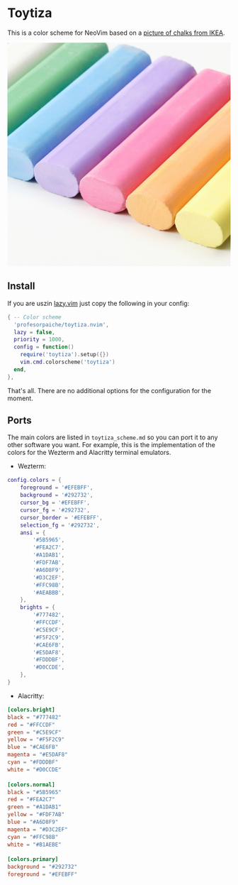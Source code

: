 # Toytiza

This is a color scheme for NeoVim based on a [picture of chalks from
IKEA](https://www.ikea.com/ca/en/images/products/mala-chalk-mixed-colors__1085507_pe860123_s5.jpg).

![](chalk.jpg)

## Install

If you are uszin [lazy.vim](https://github.com/folke/lazy.nvim) just
copy the following in your config:

```lua
{ -- Color scheme
  'profesorpaiche/toytiza.nvim',
  lazy = false,
  priority = 1000,
  config = function()
    require('toytiza').setup({})
    vim.cmd.colorscheme('toytiza')
  end,
},
```

That's all. There are no additional options for the configuration for
the moment.

## Ports

 The main colors are listed in `toytiza_scheme.md` so you can port it to
 any other software you want. For example, this is the implementation of
 the colors for the Wezterm and Alacritty terminal emulators.

- Wezterm:

```lua
config.colors = {
    foreground = '#EFEBFF',
    background = '#292732',
    cursor_bg = '#EFEBFF',
    cursor_fg = '#292732',
    cursor_border = '#EFEBFF',
    selection_fg = '#292732',
    ansi = {
        '#5B5965',
        '#FEA2C7',
        '#A1DAB1',
        '#FDF7AB',
        '#A6D8F9',
        '#D3C2EF',
        '#FFC98B',
        '#AEABBB',
    },
    brights = {
        '#777482',
        '#FFCCDF',
        '#C5E9CF',
        '#F5F2C9',
        '#CAE6FB',
        '#E5DAF8',
        '#FDDDBF',
        '#D0CCDE',
    },
}
```

- Alacritty:

```toml
[colors.bright]
black = "#777482"
red = "#FFCCDF"
green = "#C5E9CF"
yellow = "#F5F2C9"
blue = "#CAE6FB"
magenta = "#E5DAF8"
cyan = "#FDDDBF"
white = "#D0CCDE"

[colors.normal]
black = "#5B5965"
red = "#FEA2C7"
green = "#A1DAB1"
yellow = "#FDF7AB"
blue = "#A6D8F9"
magenta = "#D3C2EF"
cyan = "#FFC98B"
white = "#B1AEBE"

[colors.primary]
background = "#292732"
foreground = "#EFEBFF"
```

